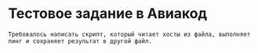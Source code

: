 # Тестовое задание в Авиакод

```
Требовалось написать скрипт, который читает хосты из файла, выполняет пинг и сохраняет результат в другой файл.
```
